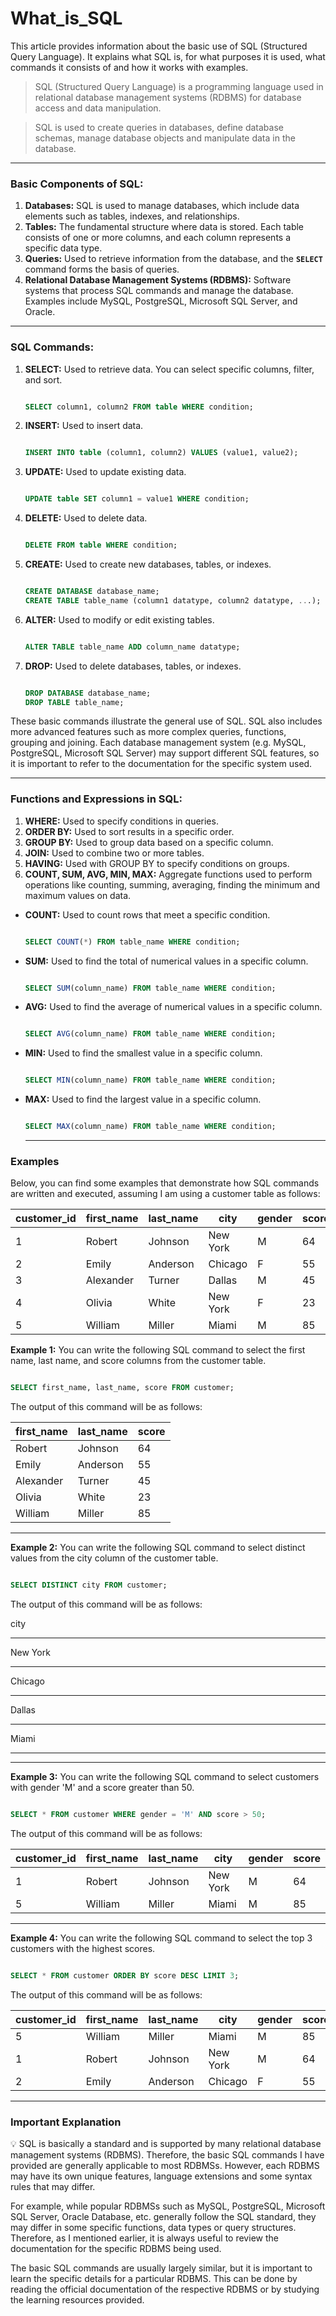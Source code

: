 # What_is_SQL
This article provides information about the basic use of SQL (Structured Query Language). It explains what SQL is, for what purposes it is used, what commands it consists of and how it works with examples.

> SQL (Structured Query Language) is a programming language used in relational database management systems (RDBMS) for database access and data manipulation.
> 

> SQL is used to create queries in databases, define database schemas, manage database objects and manipulate data in the database.
> 

---

### **Basic Components of SQL:**

1. **Databases:** SQL is used to manage databases, which include data elements such as tables, indexes, and relationships.
2. **Tables:** The fundamental structure where data is stored. Each table consists of one or more columns, and each column represents a specific data type.
3. **Queries:** Used to retrieve information from the database, and the **`SELECT`** command forms the basis of queries.
4. **Relational Database Management Systems (RDBMS):** Software systems that process SQL commands and manage the database. Examples include MySQL, PostgreSQL, Microsoft SQL Server, and Oracle.

---

### **SQL Commands:**

1. **SELECT:** Used to retrieve data. You can select specific columns, filter, and sort.
    
    ```sql
    
    SELECT column1, column2 FROM table WHERE condition;
    
    ```
    
2. **INSERT:** Used to insert data.
    
    ```sql
    
    INSERT INTO table (column1, column2) VALUES (value1, value2);
    
    ```
    
3. **UPDATE:** Used to update existing data.
    
    ```sql
    
    UPDATE table SET column1 = value1 WHERE condition;
    
    ```
    
4. **DELETE:** Used to delete data.
    
    ```sql
    
    DELETE FROM table WHERE condition;
    
    ```
    
5. **CREATE:** Used to create new databases, tables, or indexes.
    
    ```sql
    
    CREATE DATABASE database_name;
    CREATE TABLE table_name (column1 datatype, column2 datatype, ...);
    
    ```
    
6. **ALTER:** Used to modify or edit existing tables.
    
    ```sql
    
    ALTER TABLE table_name ADD column_name datatype;
    
    ```
    
7. **DROP:** Used to delete databases, tables, or indexes.
    
    ```sql
    
    DROP DATABASE database_name;
    DROP TABLE table_name;
    
    ```
    

These basic commands illustrate the general use of SQL. SQL also includes more advanced features such as more complex queries, functions, grouping and joining. Each database management system (e.g. MySQL, PostgreSQL, Microsoft SQL Server) may support different SQL features, so it is important to refer to the documentation for the specific system used.

---

### **Functions and Expressions in SQL:**

1. **WHERE:** Used to specify conditions in queries.
2. **ORDER BY:** Used to sort results in a specific order.
3. **GROUP BY:** Used to group data based on a specific column.
4. **JOIN:** Used to combine two or more tables.
5. **HAVING:** Used with GROUP BY to specify conditions on groups.
6. **COUNT, SUM, AVG, MIN, MAX:** Aggregate functions used to perform operations like counting, summing, averaging, finding the minimum and maximum values on data.

- **COUNT:** Used to count rows that meet a specific condition.
    
    ```sql
    
    SELECT COUNT(*) FROM table_name WHERE condition;
    
    ```
    
- **SUM:** Used to find the total of numerical values in a specific column.
    
    ```sql
    
    SELECT SUM(column_name) FROM table_name WHERE condition;
    
    ```
    
- **AVG:** Used to find the average of numerical values in a specific column.
    
    ```sql
    
    SELECT AVG(column_name) FROM table_name WHERE condition;
    
    ```
    
- **MIN:** Used to find the smallest value in a specific column.
    
    ```sql
    
    SELECT MIN(column_name) FROM table_name WHERE condition;
    
    ```
    
- **MAX:** Used to find the largest value in a specific column.
    
    ```sql
    
    SELECT MAX(column_name) FROM table_name WHERE condition;
    
    ```
    
    ---
    

### Examples

Below, you can find some examples that demonstrate how SQL commands are written and executed, assuming I am using a customer table as follows:

| customer_id | first_name | last_name | city | gender | score |
| --- | --- | --- | --- | --- | --- |
| 1 | Robert | Johnson | New York | M | 64 |
| 2 | Emily | Anderson | Chicago | F | 55 |
| 3 | Alexander | Turner | Dallas | M | 45 |
| 4 | Olivia | White | New York | F | 23 |
| 5 | William | Miller | Miami | M | 85 |

**Example 1:** You can write the following SQL command to select the first name, last name, and score columns from the customer table.

```sql

SELECT first_name, last_name, score FROM customer;

```

The output of this command will be as follows:

| first_name | last_name | score |
| --- | --- | --- |
| Robert | Johnson | 64 |
| Emily | Anderson | 55 |
| Alexander | Turner | 45 |
| Olivia | White | 23 |
| William | Miller | 85 |

---

**Example 2:** You can write the following SQL command to select distinct values from the city column of the customer table.

```sql

SELECT DISTINCT city FROM customer;

```

The output of this command will be as follows:

city

---

New York

---

Chicago

---

Dallas

---

Miami

---

---

**Example 3:** You can write the following SQL command to select customers with gender 'M' and a score greater than 50.

```sql

SELECT * FROM customer WHERE gender = 'M' AND score > 50;

```

The output of this command will be as follows:

| customer_id | first_name | last_name | city | gender | score |
| --- | --- | --- | --- | --- | --- |
| 1 | Robert | Johnson | New York | M | 64 |
| 5 | William | Miller | Miami | M | 85 |

---

**Example 4:** You can write the following SQL command to select the top 3 customers with the highest scores.

```sql

SELECT * FROM customer ORDER BY score DESC LIMIT 3;

```

The output of this command will be as follows:

| customer_id | first_name | last_name | city | gender | score |
| --- | --- | --- | --- | --- | --- |
| 5 | William | Miller | Miami | M | 85 |
| 1 | Robert | Johnson | New York | M | 64 |
| 2 | Emily | Anderson | Chicago | F | 55 |

---

### Important Explanation

<aside>
💡 SQL is basically a standard and is supported by many relational database management systems (RDBMS). Therefore, the basic SQL commands I have provided are generally applicable to most RDBMSs. However, each RDBMS may have its own unique features, language extensions and some syntax rules that may differ.

For example, while popular RDBMSs such as MySQL, PostgreSQL, Microsoft SQL Server, Oracle Database, etc. generally follow the SQL standard, they may differ in some specific functions, data types or query structures. Therefore, as I mentioned earlier, it is always useful to review the documentation for the specific RDBMS being used.

The basic SQL commands are usually largely similar, but it is important to learn the specific details for a particular RDBMS. This can be done by reading the official documentation of the respective RDBMS or by studying the learning resources provided.

</aside>
